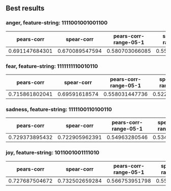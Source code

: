 ## Best results 

### anger, feature-string: 1111001001001100
| pears-corr | spear-corr | pears-corr-range-05-1 | spear-corr-range-05-1 |
| --- | --- | --- | --- |
| 0.691147684301 | 0.670089547594 | 0.580703066085 | 0.555297164295 |

### fear, feature-string: 1111111110010110
| pears-corr | spear-corr | pears-corr-range-05-1 | spear-corr-range-05-1 |
| --- | --- | --- | --- |
| 0.715861802041 | 0.69591618574 | 0.558031447736 | 0.522766349571 |

### sadness, feature-string: 1111100110100110
| pears-corr | spear-corr | pears-corr-range-05-1 | spear-corr-range-05-1 |
| --- | --- | --- | --- |
| 0.729373895432 | 0.722905962391 | 0.54963280546 | 0.53482801236 |

### joy, feature-string: 1011001001111010
| pears-corr | spear-corr | pears-corr-range-05-1 | spear-corr-range-05-1 |
| --- | --- | --- | --- |
| 0.727687504672 | 0.732502659284 | 0.566753951798 | 0.55611813737 |
